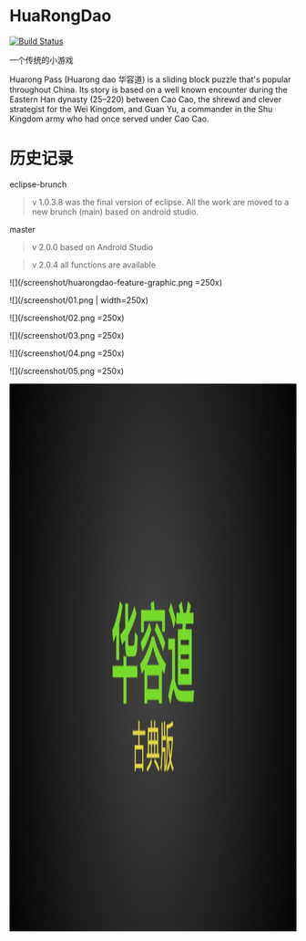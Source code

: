 # HuaRongDao

[![Build Status](https://travis-ci.org/whywhom/HuaRongDao.svg?branch=master)](https://travis-ci.org/whywhom/HuaRongDao)

一个传统的小游戏

Huarong Pass (Huarong dao 华容道) is a sliding block puzzle that's popular throughout China. Its story is based on a well known encounter during the Eastern Han dynasty (25–220) between Cao Cao, the shrewd and clever strategist for the Wei Kingdom, and Guan Yu, a commander in the Shu Kingdom army who had once served under Cao Cao.

# 历史记录

eclipse-brunch

>v 1.0.3.8 was the final version of eclipse. All the work are moved to a new brunch (main) based on android studio.

master

>v 2.0.0 based on Android Studio

>v 2.0.4 all functions are available

![](/screenshot/huarongdao-feature-graphic.png =250x)

![](/screenshot/01.png | width=250x)

![](/screenshot/02.png =250x)

![](/screenshot/03.png =250x)

![](/screenshot/04.png =250x)

![](/screenshot/05.png =250x)

<img src="/screenshot/huarongdao-feature-graphic.png" data-canonical-src="/screenshot/huarongdao-feature-graphic.png" width="540" height="960" />
